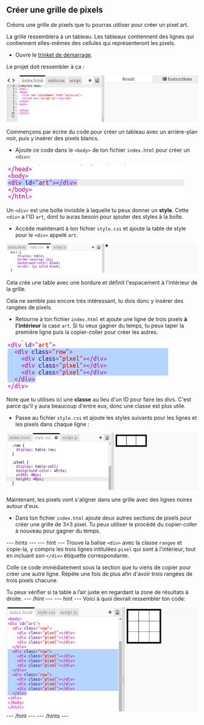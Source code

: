 ## Créer une grille de pixels

Créons une grille de pixels que tu pourras utiliser pour créer un pixel art.

La grille ressemblera à un tableau. Les tableaux contiennent des lignes qui contiennent elles-mêmes des cellules qui représenteront les pixels.

+ Ouvre le [trinket de démarrage](http://jumpto.cc/web-pixel).

Le projet doit ressembler à ça :

![capture d'écran](images/pixel-starter.png)

Commençons par écrire du code pour créer un tableau avec un arrière-plan noir, puis y insérer des pixels blancs.

+ Ajoute ce code dans le `<body>` de ton fichier `index.html` pour créer un `<div>`:

![capture d'écran](images/pixel-art-art.png)

Un `<div>` est une boîte invisible à laquelle tu peux donner un **style**. Cette `<div>` a l'ID `art`, dont tu auras besoin pour ajouter des styles à la boîte.

+ Accède maintenant à ton fichier `style.css` et ajoute la table de style pour le `<div>` appelé `art`.

![capture d'écran](images/pixel-art-style.png)

Cela crée une table avec une bordure et définit l'espacement à l'intérieur de la grille.

Cela ne semble pas encore très intéressant, tu dois donc y insérer des rangées de pixels.

+ Retourne à ton fichier `index.html` et ajoute une ligne de trois pixels **à l'intérieur** la case `art`. Si tu veux gagner du temps, tu peux taper la première ligne puis la copier-coller pour créer les autres.

![capture d'écran](images/pixel-art-row.png)

Note que tu utilises ici une **classe** au lieu d'un ID pour faire les divs. C'est parce qu'il y aura beaucoup d'entre eux, donc une classe est plus utile.

+ Passe au fichier `style.css` et ajoute les styles suivants pour les lignes et les pixels dans chaque ligne :

![capture d'écran](images/pixel-art-row-style.png)

Maintenant, les pixels vont s'aligner dans une grille avec des lignes noires autour d'eux.

+ Dans ton fichier `index.html` ajoute deux autres sections de pixels pour créer une grille de 3×3 pixel. Tu peux utiliser le procédé du copier-coller à nouveau pour gagner du temps.

--- hints ---
 --- hint --- Trouve la balise `<div>` avec la classe `rangee` et copie-la, y compris les trois lignes intitulées `pixel` qui sont à l'intérieur, tout en incluant son `</div>` étiquette correspondante.

Colle ce code immédiatement sous la section que tu viens de copier pour créer une autre ligne. Répète une fois de plus afin d'avoir trois rangées de trois pixels chacune.

Tu peux vérifier si ta table a l’air juste en regardant la zone de résultats à droite.
--- /hint ---
 --- hint --- Voici à quoi devrait ressembler ton code:

![capture d'écran](images/pixel-art-grid-3.png)
--- /hint ---
--- /hints ---
